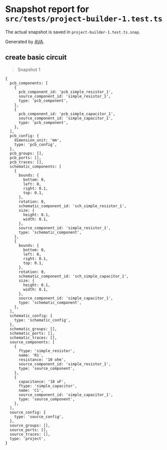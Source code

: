 # Snapshot report for `src/tests/project-builder-1.test.ts`

The actual snapshot is saved in `project-builder-1.test.ts.snap`.

Generated by [AVA](https://avajs.dev).

## create basic circuit

> Snapshot 1

    {
      pcb_components: [
        {
          pcb_component_id: 'pcb_simple_resistor_1',
          source_component_id: 'simple_resistor_1',
          type: 'pcb_component',
        },
        {
          pcb_component_id: 'pcb_simple_capacitor_1',
          source_component_id: 'simple_capacitor_1',
          type: 'pcb_component',
        },
      ],
      pcb_config: {
        dimension_unit: 'mm',
        type: 'pcb_config',
      },
      pcb_groups: [],
      pcb_ports: [],
      pcb_traces: [],
      schematic_components: [
        {
          bounds: {
            bottom: 0,
            left: 0,
            right: 0.1,
            top: 0.1,
          },
          rotation: 0,
          schematic_component_id: 'sch_simple_resistor_1',
          size: {
            height: 0.1,
            width: 0.1,
          },
          source_component_id: 'simple_resistor_1',
          type: 'schematic_component',
        },
        {
          bounds: {
            bottom: 0,
            left: 0,
            right: 0.1,
            top: 0.1,
          },
          rotation: 0,
          schematic_component_id: 'sch_simple_capacitor_1',
          size: {
            height: 0.1,
            width: 0.1,
          },
          source_component_id: 'simple_capacitor_1',
          type: 'schematic_component',
        },
      ],
      schematic_config: {
        type: 'schematic_config',
      },
      schematic_groups: [],
      schematic_ports: [],
      schematic_traces: [],
      source_components: [
        {
          ftype: 'simple_resistor',
          name: 'R1',
          resistance: '10 ohm',
          source_component_id: 'simple_resistor_1',
          type: 'source_component',
        },
        {
          capacitance: '10 uF',
          ftype: 'simple_capacitor',
          name: 'C1',
          source_component_id: 'simple_capacitor_1',
          type: 'source_component',
        },
      ],
      source_config: {
        type: 'source_config',
      },
      source_groups: [],
      source_ports: [],
      source_traces: [],
      type: 'project',
    }
